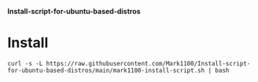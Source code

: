 **Install-script-for-ubuntu-based-distros**

# Install
    curl -s -L https://raw.githubusercontent.com/Mark1100/Install-script-for-ubuntu-based-distros/main/mark1100-install-script.sh | bash
